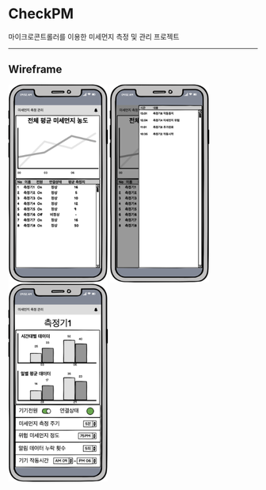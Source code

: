 # CheckPM
마이크로콘트롤러를 이용한 미세먼지 측정 및 관리 프로젝트

---
## Wireframe
<img src='./img/index.png' height=400>
<img src='./img/notice.png' height=400>
<img src='./img/detail.png' height=400>
<br>